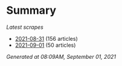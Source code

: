 # Summary
*Latest scrapes*
* [2021-08-31](https://github.com/nuuuwan/news_lk/blob/data/news_lk.2021-08-31.json) (156 articles)
* [2021-09-01](https://github.com/nuuuwan/news_lk/blob/data/news_lk.2021-09-01.json) (50 articles)

*Generated at 08:09AM, September 01, 2021*